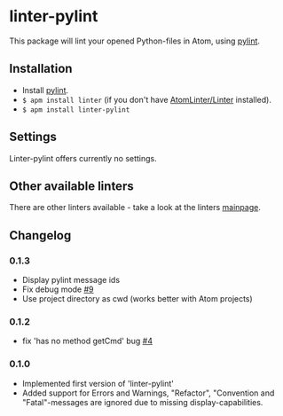 # linter-pylint

This package will lint your opened Python-files in Atom, using [pylint](http://www.pylint.org/).

## Installation

* Install [pylint](http://www.pylint.org/#install).
* `$ apm install linter` (if you don't have [AtomLinter/Linter](https://github.com/AtomLinter/Linter) installed).
* `$ apm install linter-pylint`

## Settings
Linter-pylint offers currently no settings.

## Other available linters
There are other linters available - take a look at the linters [mainpage](https://github.com/AtomLinter/Linter).

## Changelog

### 0.1.3
 - Display pylint message ids
 - Fix debug mode [#9](https://github.com/AtomLinter/linter-pylint#9)
 - Use project directory as cwd (works better with Atom projects)

### 0.1.2
 - fix 'has no method getCmd' bug [#4](https://github.com/AtomLinter/linter-pylint#4)

### 0.1.0

 - Implemented first version of 'linter-pylint'
 - Added support for Errors and Warnings, "Refactor", "Convention and "Fatal"-messages are ignored due to missing display-capabilities.

